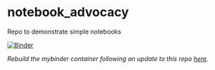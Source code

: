 # notebook_advocacy
Repo to demonstrate simple notebooks

[![Binder](http://mybinder.org/badge.svg)](http://mybinder.org:/repo/psychemedia/notebook_advocacy)

*Rebuild the mybinder container following an update to this repo [here](http://mybinder.org/status/psychemedia/notebook_advocacy).*

